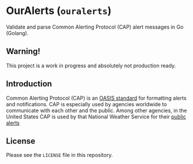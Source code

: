 # OurAlerts (`ouralerts`)

Validate and parse Common Alerting Protocol (CAP) alert messages in Go (Golang).

## Warning!

This project is a work in progress and absolutely not production ready.

## Introduction

Common Alerting Protocol (CAP) is an [OASIS standard](http://docs.oasis-open.org/emergency/cap/v1.2/CAP-v1.2-os.html) for formatting alerts and notifications. CAP is especially used by agencies worldwide to communicate with each other and the public. Among other agencies, in the United States CAP is used by that National Weather Service for their [public alerts](https://alerts.weather.gov)

## License

Please see the `LICENSE` file in this repository.
